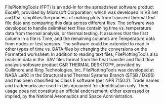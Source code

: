 FilePlottingTools (FPT) is an add-in for the spreadsheet software product Excel®, provided by Microsoft Corporation, which was developed in VB.net and that simplifies the process of making plots from transient thermal text file data and comparing this data across different files. The software was developed to handle delimited text files containing time vs. temperature data from thermal analysis, or thermal testing. It assumes that the first column in a file is Time, and the remaining columns are Temperature data from nodes or test sensors. The software could be extended to read in other types of time vs. DATA files by changing the conversions on the Formatted worksheet. In addition to reading text files, FilePlottingTools also reads in data in the .SAV files format from the heat transfer and fluid flow analysis software product C&R THERMAL DESKTOP®, provided by Cullimore and Ring Technologies, Inc.
FilePlottingTools was developed at NASA LaRC in the Structural and Thermal Systems Branch (STSB / D206) and has been classified as Class E software (per NPR 7150.2). Trade names and trademarks are used in this document for identification only. Their usage does not constitute an official endorsement, either expressed or implied, by the National Aeronautics and Space Administration.

